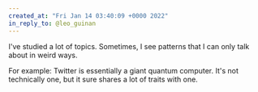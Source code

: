 ```yaml
---
created_at: "Fri Jan 14 03:40:09 +0000 2022"
in_reply_to: @leo_guinan
---
```


I've studied a lot of topics. Sometimes, I see patterns that I can only talk about in weird ways.

For example: Twitter is essentially a giant quantum computer. It's not technically one, but it sure shares a lot of traits with one.